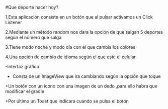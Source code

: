 #Que deporte hacer hoy?

1.Esta aplicación consiste en un botón que al pulsar activamos un Click Listener 

2.Mediante un método random nos dara la opción de que salgan 5 deportes según el número que salga

3.Tiene modo noche y modo día con el que cambia los colores

4.Una opción de cambio de idioma según el que este el celular


-Interfaz gráfica

+ Consta de un ImageView que ira cambiando según la opción que toque

+Un botón con un icono con una imagen de un dedo ,para ello habra que modificar el gradle 

+Por último un Toast que indicara cuando se pulsa el botón


